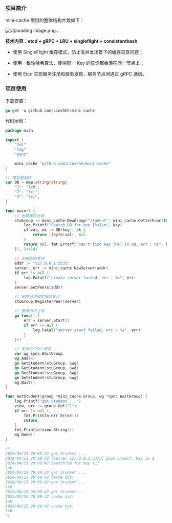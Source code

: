 ### 项目简介

mini-cache 项目的整体结构大致如下：

![Uploading image.png…]()




**技术内容：etcd + gRPC + LRU + singleflight + consistenthash**

- 使用 SingleFlight 缓存模式，防止高并发场景下的缓存击穿问题；

- 使用一致性哈希算法，使得同一 Key 的查询都会落在同一节点上；

- 使用 Etcd 实现服务注册和服务发现，服务节点间通过 gRPC 通信。



### 项目使用

下载安装：

```Go
go get -u github.com/Linxhhh/mini-cache
```




代码示例：

```Go
package main

import (
	"fmt"
	"log"
	"sync"

	mini_cache "github.com/Linxhhh/mini-cache"
)

// 模拟数据库
var DB = map[string]string{
	"1": "lxh",
	"2": "lxt",
	"3": "lxj",
}

func main() {
	// 创建缓存分组
	stuGroup := mini_cache.NewGroup("student", mini_cache.GetterFunc(func(key string) ([]byte, error) {
		log.Printf("Search DB for key [%s]\n", key)
		if val, ok := DB[key]; ok {
			return []byte(val), nil
		}
		return nil, fmt.Errorf("can't find key [%s] in DB, err : %s", key)
	}), 2<<10)
	
	// 创建服务节点
	addr := "127.0.0.1:3333"
	server, err := mini_cache.NewServer(addr)
	if err != nil {
		log.Fatalf("create server failed, err : %s", err)
	}
	server.SetPeers(addr)

	// 缓存分组绑定服务节点
	stuGroup.RegisterPeer(server)
	
	// 服务节点上线
	go func() {
		err = server.Start()
		if err != nil {
			log.Fatal("server start failed, err : %s", err)
		}
	}()

	// 发出几个Get请求
	var wg sync.WaitGroup
	wg.Add(4)
	go GetStudent(stuGroup, &wg)
	go GetStudent(stuGroup, &wg)
	go GetStudent(stuGroup, &wg)
	go GetStudent(stuGroup, &wg)
	wg.Wait()
}

func GetStudent(group *mini_cache.Group, wg *sync.WaitGroup) {
	log.Printf("get Student ...")
	view, err := group.Get("1")
	if err != nil {
		fmt.Println(err.Error())
		return
	}
	fmt.Println(view.String())
	wg.Done()
}

/*
2024/04/23 20:09:42 get Student ...
2024/04/23 20:09:42 [server 127.0.0.1:3333] pick itself, key is 1
2024/04/23 20:09:42 Search DB for key [1]
lxh
2024/04/23 20:09:42 get Student ...
2024/04/23 20:09:42 cache hit!
2024/04/23 20:09:42 get Student ...
lxh
2024/04/23 20:09:42 get Student ...
2024/04/23 20:09:42 cache hit!
lxh
2024/04/23 20:09:42 cache hit!
lxh
*/
```




